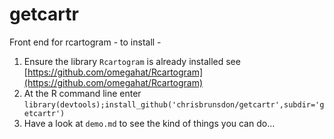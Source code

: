 getcartr
========

Front end for rcartogram - to install -

1. Ensure the library  `Rcartogram` is already installed  see  [https://github.com/omegahat/Rcartogram](https://github.com/omegahat/Rcartogram)
2. At the R command line enter `library(devtools);install_github('chrisbrunsdon/getcartr',subdir='getcartr')`
3. Have a look at `demo.md` to see the kind of things you can do...



